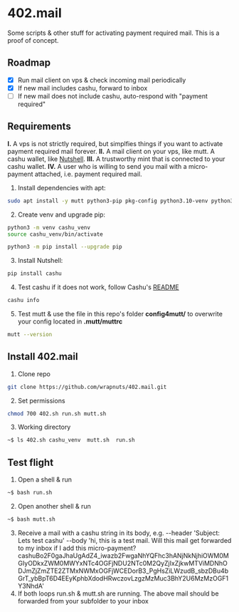 # 402.mail
Some scripts & other stuff for activating payment required mail. This is a proof of concept. 

## Roadmap
- [x] Run mail client on vps & check incoming mail periodically 
- [x] If new mail includes cashu, forward to inbox
- [ ] If new mail does not include cashu, auto-respond with "payment required"

## Requirements 

**I.** A vps is not strictly required, but simplfies things if you want to activate payment required mail forever. **II.** A mail client on your vps, like mutt. A cashu wallet, like [Nutshell](https://github.com/cashubtc/nutshell?tab=readme-ov-file). **III.** A trustworthy mint that is connected to your cashu wallet. **IV.** A user who is willing to send you mail with a micro-payment attached, i.e. payment required mail. 

1. Install dependencies with apt:

```bash
sudo apt install -y mutt python3-pip pkg-config python3.10-venv python3-qrcode
```
2. Create venv and upgrade pip:

```bash
python3 -m venv cashu_venv
source cashu_venv/bin/activate
```
```bash
python3 -m pip install --upgrade pip
```
3. Install Nutshell:

```bash
pip install cashu
```
4. Test cashu if it does not work, follow Cashu's [README](https://github.com/cashubtc/nutshell?tab=readme-ov-file)

```bash
cashu info
```
5. Test mutt & use the file in this repo's folder **config4mutt/** to overwrite your config located in **.mutt/muttrc**

```bash
mutt --version
```

## Install 402.mail

1. Clone repo

```bash
git clone https://github.com/wrapnuts/402.mail.git
```
2. Set permissions

```bash
chmod 700 402.sh run.sh mutt.sh
```
3. Working directory

```bash
~$ ls 402.sh cashu_venv  mutt.sh  run.sh
```
## Test flight

1. Open a shell & run
```bash
~$ bash run.sh
```
2. Open another shell & run
```bash
~$ bash mutt.sh
```
3. Receive a mail with a cashu string in its body, e.g.
   --header 'Subject: Lets test cashu'
   --body 'hi, this is a test mail. Will this mail get forwarded to my inbox if I add this micro-payment? cashuBo2F0gaJhaUgAdZ4_iwazb2FwgaNhYQFhc3hANjNkNjhiOWM0MGIyODkxZWM0MWYxNTc4OGFjNDU2NTc0M2QyZjIxZjkwMTViMDNhODJmZjZmZTE2ZTMxNWMxOGFjWCEDorB3_PgHsZiLWzudB_sbzDBu4bGrT_ybBpT6D4EEyKphbXdodHRwczovLzgzMzMuc3BhY2U6MzMzOGF1Y3NhdA'
4. If both loops run.sh & mutt.sh are running. The above mail should be forwarded from your subfolder to your inbox 
